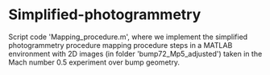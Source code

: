 # Simplified-photogrammetry
Script code 'Mapping_procedure.m', where we implement the simplified photogrammetry procedure mapping procedure steps in a MATLAB environment with 2D images (in folder 'bump72_Mp5_adjusted') taken in the Mach number 0.5 experiment over bump geometry.

